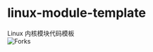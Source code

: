 # linux-module-template
Linux 内核模块代码模板</br >
![Forks](https://img.shields.io/github/forks/chfeng-cs/linux-module-template?style=flat-square)

